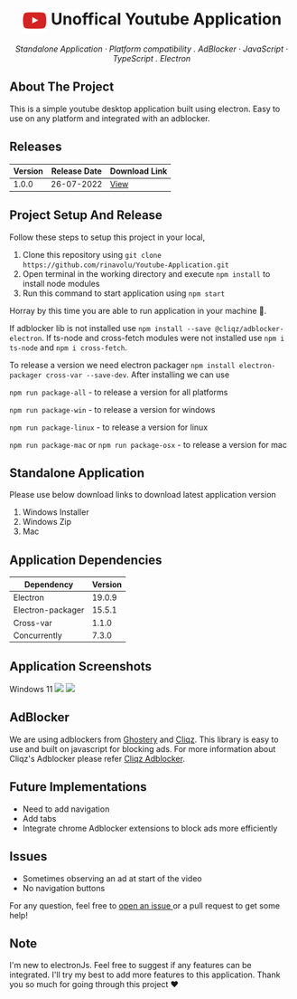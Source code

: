 <h1 align="center"><img align="center" src="https://github.com/rinavolu/Youtube-Application/blob/master/assets/icons/youtube-icon.png" width="45" align="left"> Unoffical Youtube Application</h2>
<p align="center">
  <em>
    Standalone Application
    · Platform compatibility
    . AdBlocker
    · JavaScript
    · TypeScript
    . Electron
  </em>
</p>

## About The Project
This is a simple youtube desktop application built using electron. Easy to use on any platform and integrated with an adblocker.

## Releases
<table>
  <thead>
    <tr>
      <th>Version</th>
      <th>Release Date</th>
      <th>Download Link</th>
    </tr>
  </thead>
  <tbody>
    <tr>
      <td>1.0.0</td>
      <td>26-07-2022</td>
      <td>
        <a href="https://drive.google.com/drive/folders/174ewRbnEoMsf82qeDdj6MogRQ5ptP6Gq?usp=sharing">View</a></td>
    </tr>
  </tbody>
</table>

## Project Setup And Release
Follow these steps to setup this project in your local,
1. Clone this repository using `git clone https://github.com/rinavolu/Youtube-Application.git`
2. Open terminal in the working directory and execute `npm install` to install node modules
3. Run this command to start application using `npm start`

Horray by this time you are able to run application in your machine 🎉.

If adblocker lib is not installed use `npm install --save @cliqz/adblocker-electron`.
If ts-node and cross-fetch modules were not installed use `npm i ts-node` and `npm i cross-fetch`.


To release a version we need electron packager `npm install electron-packager cross-var --save-dev`. After installing we can use 

`npm run package-all` -  to release a version for all platforms

`npm run package-win` -  to release a version for windows

`npm run package-linux` - to release a version for linux

`npm run package-mac` or `npm run package-osx` - to release a version for mac

## Standalone Application
Please use below download links to download latest application version
<ol>
  <li>Windows Installer</li>
  <li>Windows Zip</li>
  <li>Mac</li>
</ol>

## Application Dependencies
<table>
  <thead>
    <tr>
      <th>Dependency</th>
      <th>Version</th>
    </tr>
  </thead>
  <tbody>
    <tr>
      <td>Electron</td>
      <td>19.0.9</td>
    </tr>
    <tr>
      <td>Electron-packager</td>
      <td>15.5.1</td>
    </tr>
    <tr>
      <td>Cross-var</td>
      <td>1.1.0</td>
    </tr>
    <tr>
      <td>Concurrently</td>
      <td>7.3.0</td>
    </tr>
  </tbody>
</table>


## Application Screenshots
Windows 11
![](https://i.ibb.co/N6t2Xfh/windows11src.png)
![](https://i.ibb.co/fdK6vVR/windows11src2.png)

## AdBlocker
We are using adblockers from [Ghostery](https://www.ghostery.com/) and [Cliqz](https://cliqz.com/). This library is easy to use and built on javascript for blocking ads. 
For more information about Cliqz's Adblocker please refer [Cliqz Adblocker](https://github.com/ghostery/adblocker.git).

## Future Implementations
- Need to add navigation 
- Add tabs
- Integrate chrome Adblocker extensions to block ads more efficiently


## Issues
- Sometimes observing an ad at start of the video
- No navigation buttons

For any question, feel free to [open an issue ](https://github.com/rinavolu/Youtube-Application/issues/new) or a pull request to get some help!

## Note
I'm new to electronJs. Feel free to suggest if any features can be integrated. I'll try my best to add more features to this application.
Thank you so much for going through this project ❤️
